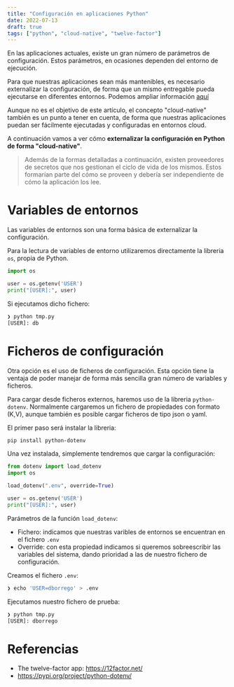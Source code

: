 ```yaml
---
title: "Configuración en aplicaciones Python"
date: 2022-07-13
draft: true
tags: ["python", "cloud-native", "twelve-factor"]
---
```


En las aplicaciones actuales, existe un gran número de parámetros de configuración. Estos parámetros, en ocasiones dependen del entorno de ejecución. 

Para que nuestras aplicaciones sean más mantenibles, es necesario externalizar la configuración, de forma que un mismo entregable pueda ejecutarse en diferentes entornos. Podemos ampliar información [aquí](https://12factor.net/config)
<!--more-->
Aunque no es el objetivo de este artículo, el concepto "cloud-native" también es un punto a tener en cuenta, de forma que nuestras aplicaciones puedan ser fácilmente ejecutadas y configuradas en entornos cloud. 

A continuación vamos a ver cómo **externalizar la configuración en Python de forma "cloud-native"**. 

> Además de la formas detalladas a continuación, existen proveedores de secretos que nos gestionan el ciclo de vida de los mismos. Estos formarían parte del cómo se proveen y debería ser independiente de cómo la aplicación los lee.

# Variables de entornos

Las variables de entornos son una forma básica de externalizar la configuración.

Para la lectura de variables de entorno utilizaremos directamente la libreria ```os```, propia de Python.

```python
import os

user = os.getenv('USER')
print("[USER]:", user)
```

Si ejecutamos dicho fichero: 

```zsh
❯ python tmp.py
[USER]: db
```

# Ficheros de configuración

Otra opción es el uso de ficheros de configuración. Esta opción tiene la ventaja de poder manejar de forma más sencilla gran número de variables y ficheros. 

Para cargar desde ficheros externos, haremos uso de la libreria ```python-dotenv```. Normalmente cargaremos un fichero de propiedades con formato (K,V), aunque también es posible cargar ficheros de tipo json o yaml. 

El primer paso será instalar la libreria:

```zsh
pip install python-dotenv
```

Una vez instalada, simplemente tendremos que cargar la configuración: 

```python
from dotenv import load_dotenv
import os

load_dotenv(".env", override=True)

user = os.getenv('USER')
print("[USER]:", user)
```

Parámetros de la función ```load_dotenv```:
* Fichero: indicamos que nuestras varibles de entornos se encuentran en el fichero ```.env```
* Override: con esta propiedad indicamos si queremos sobreescribir las variables del sistema, dando prioridad a las de nuestro fichero de configuración.

Creamos el fichero ```.env```:

```zsh
❯ echo 'USER=dborrego' > .env
```

Ejecutamos nuestro fichero de prueba:

```zsh
❯ python tmp.py
[USER]: dborrego
```

# Referencias

* The twelve-factor app: https://12factor.net/
* https://pypi.org/project/python-dotenv/